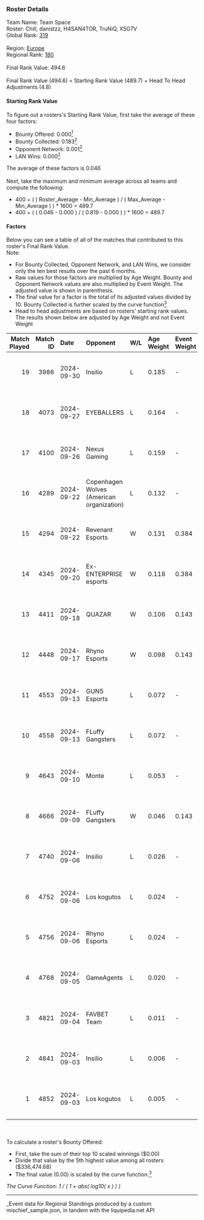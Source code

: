 ### Roster Details<br />
Team Name: Team Space<br />
Roster: Chill, danistzz, H4SAN4TOR, TruNiQ, X5G7V<br />
Global Rank: [319](../../standings_global_2025_03_01.md)<br />
<br />
Region: [Europe]( ../../standings_europe_2025_03_01.md)<br />
Regional Rank: [180]( ../../standings_europe_2025_03_01.md)<br />
<br />
Final Rank Value:  494.6<br />
<br />
Final Rank Value (494.6) = Starting Rank Value (489.7) + Head To Head Adjustments (4.8)<br />

#### Starting Rank Value<br />
To figure out a rosters's Starting Rank Value, first take the average of these four factors:<br />
- Bounty Offered: 0.000[<sup>1</sup>](#table2)
- Bounty Collected: 0.183[<sup>2</sup>](#table1)
- Opponent Network: 0.001[<sup>2</sup>](#table1)
- LAN Wins: 0.000[<sup>2</sup>](#table1)

The average of these factors is 0.046<br />
<br />
Next, take the maximum and minimum average across all teams and compute the following:<br />
- 400 + ( ( Roster_Average - Min_Average ) / ( Max_Average - Min_Average ) ) * 1600 = 489.7
- 400 + ( ( 0.046 - 0.000 ) / ( 0.819 - 0.000 ) ) * 1600 = 489.7


#### Factors<br />
Below you can see a table of all of the matches that contributed to this roster's Final Rank Value.<br />
Note:<br />

- For Bounty Collected, Opponent Network, and LAN Wins, we consider only the ten best results over the past 6 months.
- Raw values for those factors are multiplied by Age Weight. Bounty and Opponent Network values are also multiplied by Event Weight. The adjusted value is shown in parenthesis.
- The final value for a factor is the total of its adjusted values divided by 10. Bounty Collected is further scaled by the curve function[<sup>3</sup>](#curveFunction)
- Head to head adjustments are based on rosters' starting rank values. The results shown below are adjusted by Age Weight and not Event Weight
<span id="table1"></span><br />


| Match Played | Match ID | Date       | Opponent                                  | W/L | Age Weight | Event Weight | Bounty Collected | Opponent Network | LAN Wins  | H2H Adj. | Roster                                    |
| -: | -: | :- | :- | :- | :- | :- | :- | :- | :- | -: | :- |
|           19 |     3986 | 2024-09-30 | Insilio                                   | L   | 0.185      | -            | -                | -                | -         |    -1.49 | Chill, danistzz, H4SAN4TOR, TruNiQ, X5G7V |
|           18 |     4073 | 2024-09-27 | EYEBALLERS                                | L   | 0.164      | -            | -                | -                | -         |    -0.88 | Chill, danistzz, H4SAN4TOR, TruNiQ, X5G7V |
|           17 |     4100 | 2024-09-26 | Nexus Gaming                              | L   | 0.159      | -            | -                | -                | -         |    -0.13 | Chill, danistzz, H4SAN4TOR, TruNiQ, X5G7V |
|           16 |     4289 | 2024-09-22 | Copenhagen Wolves (American organization) | L   | 0.132      | -            | -                | -                | -         |    -1.83 | Chill, danistzz, H4SAN4TOR, TruNiQ, X5G7V |
|           15 |     4294 | 2024-09-22 | Revenant Esports                          | W   | 0.131      | 0.384        | 0.000 (0.000)    | 0.008 (0.000)    | 0 (0.000) |     2.10 | Chill, danistzz, H4SAN4TOR, TruNiQ, X5G7V |
|           14 |     4345 | 2024-09-20 | Ex-ENTERPRISE esports                     | W   | 0.118      | 0.384        | 0.003 (0.000)    | 0.063 (0.003)    | 0 (0.000) |     2.86 | Chill, danistzz, H4SAN4TOR, TruNiQ, X5G7V |
|           13 |     4411 | 2024-09-18 | QUAZAR                                    | W   | 0.106      | 0.143        | 0.005 (0.000)    | 0.105 (0.002)    | 0 (0.000) |     2.38 | Chill, danistzz, H4SAN4TOR, TruNiQ, X5G7V |
|           12 |     4448 | 2024-09-17 | Rhyno Esports                             | W   | 0.098      | 0.143        | 0.002 (0.000)    | 0.063 (0.001)    | 0 (0.000) |     2.24 | Chill, danistzz, H4SAN4TOR, TruNiQ, X5G7V |
|           11 |     4553 | 2024-09-13 | GUN5 Esports                              | L   | 0.072      | -            | -                | -                | -         |    -0.18 | Chill, danistzz, H4SAN4TOR, TruNiQ, X5G7V |
|           10 |     4558 | 2024-09-13 | FLuffy Gangsters                          | L   | 0.072      | -            | -                | -                | -         |    -0.45 | danistzz, fozil, H4SAN4TOR, TruNiQ, X5G7V |
|            9 |     4643 | 2024-09-10 | Monte                                     | L   | 0.053      | -            | -                | -                | -         |    -0.18 | danistzz, fozil, H4SAN4TOR, TruNiQ, X5G7V |
|            8 |     4666 | 2024-09-09 | FLuffy Gangsters                          | W   | 0.046      | 0.143        | 0.013 (0.000)    | 0.560 (0.004)    | 0 (0.000) |     1.17 | danistzz, fozil, H4SAN4TOR, TruNiQ, X5G7V |
|            7 |     4740 | 2024-09-06 | Insilio                                   | L   | 0.026      | -            | -                | -                | -         |    -0.21 | danistzz, fozil, H4SAN4TOR, TruNiQ, X5G7V |
|            6 |     4752 | 2024-09-06 | Los kogutos                               | L   | 0.024      | -            | -                | -                | -         |    -0.06 | Chill, danistzz, H4SAN4TOR, TruNiQ, X5G7V |
|            5 |     4756 | 2024-09-06 | Rhyno Esports                             | L   | 0.024      | -            | -                | -                | -         |    -0.20 | danistzz, fozil, H4SAN4TOR, TruNiQ, X5G7V |
|            4 |     4768 | 2024-09-05 | GameAgents                                | L   | 0.020      | -            | -                | -                | -         |    -0.17 | danistzz, fozil, H4SAN4TOR, TruNiQ, X5G7V |
|            3 |     4821 | 2024-09-04 | FAVBET Team                               | L   | 0.011      | -            | -                | -                | -         |    -0.05 | danistzz, fozil, H4SAN4TOR, TruNiQ, X5G7V |
|            2 |     4841 | 2024-09-03 | Insilio                                   | L   | 0.006      | -            | -                | -                | -         |    -0.05 | danistzz, fozil, H4SAN4TOR, TruNiQ, X5G7V |
|            1 |     4852 | 2024-09-03 | Los kogutos                               | L   | 0.005      | -            | -                | -                | -         |    -0.01 | danistzz, fozil, H4SAN4TOR, TruNiQ, X5G7V |

<br />
<span id="table2"></span><br />
To calculate a roster's Bounty Offered:<br />

- First, take the sum of their top 10 scaled winnings ($0.00)
- Divide that value by the 5th highest value among all rosters ($336,474.68)
- The final value (0.00) is scaled by the curve function.[<sup>3</sup>](#curveFunction)

<span id="curveFunction"></span>_The Curve Function: 1 / ( 1 + abs( log10( x ) ) )_<br />

---
_Event data for Regional Standings produced by a custom mischief_sample.json, in tandem with the liquipedia.net API<br />
